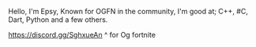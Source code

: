 Hello, I'm Epsy, Known for OGFN in the community, 
I'm good at; C++, #C, Dart, Python
and a few others.

https://discord.gg/SghxueAn
^ for Og fortnite
